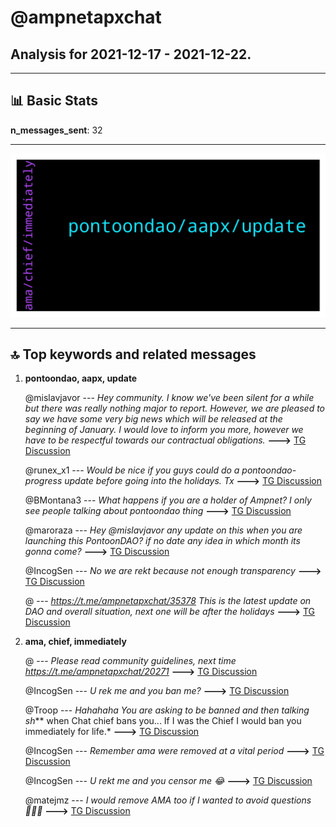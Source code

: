 # **@ampnetapxchat**
 ## Analysis for **2021-12-17** - **2021-12-22**.

---

## 📊 **Basic Stats**

**n_messages_sent**: 32

---
![wordcloud](ampnetapxchat_5Days_wordcloud.png)

---


## 🔝 **Top keywords and related messages**

1. **pontoondao, aapx, update**

    @mislavjavor --- *Hey community. I know we've been silent for a while but there was really nothing major to report.   However, we are pleased to say we have some very big news which will be released at the beginning of January.   I would love to inform you more, however we have to be respectful towards our contractual obligations.* **--->** [TG Discussion](https://t.me/ampnetapxchat/35728)

    @runex_x1 --- *Would be nice if you guys could do a pontoondao-progress update before going into the holidays. Tx* **--->** [TG Discussion](https://t.me/ampnetapxchat/35725)

    @BMontana3 --- *What happens if you are a holder of Ampnet? I only see people talking about pontoondao thing* **--->** [TG Discussion](https://t.me/ampnetapxchat/35692)

    @maroraza --- *Hey @mislavjavor any update on this when you are launching this PontoonDAO? if no date any idea in which month its gonna come?* **--->** [TG Discussion](https://t.me/ampnetapxchat/35667)

    @IncogSen --- *No we are rekt because not enough transparency* **--->** [TG Discussion](https://t.me/ampnetapxchat/35777)

    @<UNK> --- *https://t.me/ampnetapxchat/35378 This is the latest update on DAO and overall situation, next one will be after the holidays* **--->** [TG Discussion](https://t.me/ampnetapxchat/35726)

2. **ama, chief, immediately**

    @<UNK> --- *Please read community guidelines, next time  https://t.me/ampnetapxchat/20271* **--->** [TG Discussion](https://t.me/ampnetapxchat/35754)

    @IncogSen --- *U rek me and you ban me?* **--->** [TG Discussion](https://t.me/ampnetapxchat/35752)

    @Troop --- *Hahahaha You are asking to be banned and then talking sh*** when Chat chief bans you... If I was the Chief I would ban you immediately for life.* **--->** [TG Discussion](https://t.me/ampnetapxchat/35791)

    @IncogSen --- *Remember ama were removed at a vital period* **--->** [TG Discussion](https://t.me/ampnetapxchat/35780)

    @IncogSen --- *U rekt me and you censor me 😂* **--->** [TG Discussion](https://t.me/ampnetapxchat/35757)

    @matejmz --- *I would remove AMA too if I wanted to avoid questions 🤷🏻‍♂️* **--->** [TG Discussion](https://t.me/ampnetapxchat/35781)

